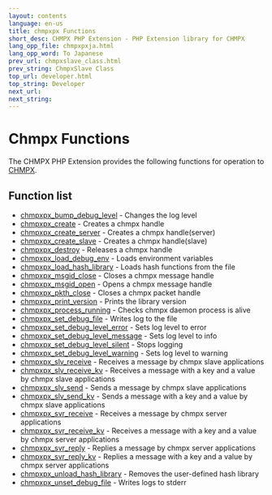 ```yaml
---
layout: contents
language: en-us
title: chmpxpx Functions
short_desc: CHMPX PHP Extension - PHP Extension library for CHMPX
lang_opp_file: chmpxpxja.html
lang_opp_word: To Japanese
prev_url: chmpxslave_class.html
prev_string: ChmpxSlave Class
top_url: developer.html
top_string: Developer
next_url: 
next_string: 
---
```


# Chmpx Functions
The CHMPX PHP Extension provides the following functions for operation to [CHMPX](https://chmpx.antpick.ax/).

## Function list

- [chmpxpx_bump_debug_level](chmpxpx_bump_debug_level.html) - Changes the log level
- [chmpxpx_create](chmpxpx_create.html) - Creates a chmpx handle
- [chmpxpx_create_server](chmpxpx_create_server.html) - Creates a chmpx handle(server)
- [chmpxpx_create_slave](chmpxpx_create_slave.html) - Creates a chmpx handle(slave)
- [chmpxpx_destroy](chmpxpx_destroy.html) - Releases a chmpx handle
- [chmpxpx_load_debug_env](chmpxpx_load_debug_env.html) - Loads environment variables
- [chmpxpx_load_hash_library](chmpxpx_load_hash_library.html) - Loads hash functions from the file
- [chmpxpx_msgid_close](chmpxpx_msgid_close.html) - Closes a chmpx message handle
- [chmpxpx_msgid_open](chmpxpx_msgid_open.html) - Opens a chmpx message handle
- [chmpxpx_pkth_close](chmpxpx_pkth_close.html) - Closes a chmpx packet handle
- [chmpxpx_print_version](chmpxpx_print_version.html) - Prints the library version
- [chmpxpx_process_running](chmpxpx_process_running.html) - Checks chmpx daemon process is alive
- [chmpxpx_set_debug_file](chmpxpx_set_debug_file.html) - Writes log to the file
- [chmpxpx_set_debug_level_error](chmpxpx_set_debug_level_error.html) - Sets log level to error
- [chmpxpx_set_debug_level_message](chmpxpx_set_debug_level_message.html) - Sets log level to info
- [chmpxpx_set_debug_level_silent](chmpxpx_set_debug_level_silent.html) - Stops logging
- [chmpxpx_set_debug_level_warning](chmpxpx_set_debug_level_warning.html) - Sets log level to warning
- [chmpxpx_slv_receive](chmpxpx_slv_receive.html) - Receives a message by chmpx slave applications
- [chmpxpx_slv_receive_kv](chmpxpx_slv_receive_kv.html) - Receives a message with a key and a value by chmpx slave applications
- [chmpxpx_slv_send](chmpxpx_slv_send.html) - Sends a message by chmpx slave applications
- [chmpxpx_slv_send_kv](chmpxpx_slv_send_kv.html) - Sends a message with a key and a value by chmpx slave applications
- [chmpxpx_svr_receive](chmpxpx_svr_receive.html) - Receives a message by chmpx server applications
- [chmpxpx_svr_receive_kv](chmpxpx_svr_receive_kv.html) - Receives a message with a key and a value by chmpx server applications
- [chmpxpx_svr_reply](chmpxpx_svr_reply.html) - Replies a message by chmpx server applications
- [chmpxpx_svr_reply_kv](chmpxpx_svr_reply_kv.html) - Replies a message with a key and a value by chmpx server applications
- [chmpxpx_unload_hash_library](chmpxpx_unload_hash_library.html) - Removes the user-defined hash library
- [chmpxpx_unset_debug_file](chmpxpx_unset_debug_file.html) - Writes logs to stderr

